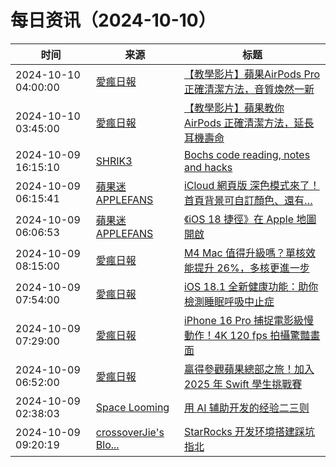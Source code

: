 ﻿# 每日资讯（2024-10-10）

|时间|来源|标题|
|---|---|---|
|2024-10-10 04:00:00|[愛瘋日報](http://www.iphonetaiwan.org/feeds/posts/default)|[【教學影片】蘋果AirPods Pro正確清潔方法，音質煥然一新](https://www.iphonetaiwan.org/2024/10/how-to-clean-airpods-pro-mesh.html)|
|2024-10-10 03:45:00|[愛瘋日報](http://www.iphonetaiwan.org/feeds/posts/default)|[【教學影片】蘋果教你 AirPods 正確清潔方法，延長耳機壽命](https://www.iphonetaiwan.org/2024/10/how-to-clean-airpods-mesh.html)|
|2024-10-09 16:15:10|[SHRIK3](https://shrik3.com/index.xml)|[Bochs code reading, notes and hacks](https://shrik3.com/post/bochs/)|
|2024-10-09 06:15:41|[蘋果迷 APPLEFANS](https://applefans.today/feed/)|[iCloud 網頁版 深色模式來了！首頁背景可自訂顏色、還有…](https://applefans.today/2024-10-icloud-web-interface-new-features/)|
|2024-10-09 06:06:53|[蘋果迷 APPLEFANS](https://applefans.today/feed/)|[《iOS 18 捷徑》在 Apple 地圖開啟](https://applefans.today/2024-10-ios-18-shortcuts-google-maps-to-apple-maps/)|
|2024-10-09 08:15:00|[愛瘋日報](http://www.iphonetaiwan.org/feeds/posts/default)|[M4 Mac 值得升級嗎？單核效能提升 26%，多核更進一步](https://www.iphonetaiwan.org/2024/10/m4-mac-geekbench-performance.html)|
|2024-10-09 07:54:00|[愛瘋日報](http://www.iphonetaiwan.org/feeds/posts/default)|[iOS 18.1 全新健康功能：助你檢測睡眠呼吸中止症](https://www.iphonetaiwan.org/2024/10/ios-18-1-sleep-apnea-detection.html)|
|2024-10-09 07:29:00|[愛瘋日報](http://www.iphonetaiwan.org/feeds/posts/default)|[iPhone 16 Pro 捕捉電影級慢動作！4K 120 fps 拍攝驚豔畫面](https://www.iphonetaiwan.org/2024/10/iphone16-pro-slow-motion-capture.html)|
|2024-10-09 06:52:00|[愛瘋日報](http://www.iphonetaiwan.org/feeds/posts/default)|[贏得參觀蘋果總部之旅！加入 2025 年 Swift 學生挑戰賽](https://www.iphonetaiwan.org/2024/10/2025-swift-student-challenge.html)|
|2024-10-09 02:38:03|[Space Looming](http://yibie.github.io/index.xml)|[用 AI 辅助开发的经验二三则](https://www.gtdstudy.com/posts/learned-from-using-ai-develop-software/)|
|2024-10-09 09:20:19|[crossoverJie's Blo...](https://crossoverjie.top/atom.xml)|[StarRocks 开发环境搭建踩坑指北](http://crossoverjie.top/2024/10/09/ob/StarRocks-dev-env-build/)|
